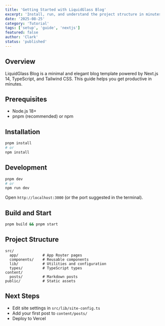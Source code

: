 ```yaml
---
title: 'Getting Started with LiquidGlass Blog'
excerpt: 'Install, run, and understand the project structure in minutes.'
date: '2025-08-25'
category: 'Tutorial'
tags: ['setup', 'guide', 'nextjs']
featured: false
author: 'Clark'
status: 'published'
---
```


## Overview

LiquidGlass Blog is a minimal and elegant blog template powered by Next.js 14, TypeScript, and Tailwind CSS. This guide helps you get productive in minutes.

## Prerequisites

- Node.js 18+
- pnpm (recommended) or npm

## Installation

```bash
pnpm install
# or
npm install
```

## Development

```bash
pnpm dev
# or
npm run dev
```

Open `http://localhost:3000` (or the port suggested in the terminal).

## Build and Start

```bash
pnpm build && pnpm start
```

## Project Structure

```text
src/
  app/           # App Router pages
  components/    # Reusable components
  lib/           # Utilities and configuration
  types/         # TypeScript types
content/
  posts/         # Markdown posts
public/          # Static assets
```

## Next Steps

- Edit site settings in `src/lib/site-config.ts`
- Add your first post to `content/posts/`
- Deploy to Vercel
